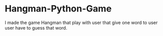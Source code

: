 # Hangman-Python-Game
I made the game Hangman that play with user that give one word to user user have to guess that word.
